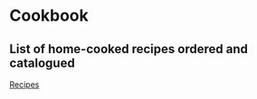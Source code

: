 # Cookbook
List of home-cooked recipes ordered and catalogued  
---
[Recipes][recipes]

[recipes]: https://github.com/MatthewFloyd/Cookbook/wiki
